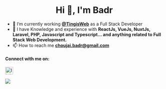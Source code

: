 <h1 align="center">Hi 👋, I'm Badr</h1>

- 🔭 I’m currently working **[@TingisWeb](https://tingisweb.com/)** as a Full Stack Developer
- 💬 I have Knowledge and experience with **ReactJs, VueJs, NuxtJs, Laravel, PHP, Javascript and Typescript... and anything related to Full Stack Web Development.**
- 📫 How to reach me **choujai.badr@gmail.com**

<p align="left">
<h4>Connect with me on:</h4>
<a href="https://linkedin.com/in/choujai-badr" target="blank"><img align="center" src="https://raw.githubusercontent.com/rahuldkjain/github-profile-readme-generator/master/src/images/icons/Social/linked-in-alt.svg" alt="linkedin" height="24" width="25" /></a>
</p>

![](https://komarev.com/ghpvc/?username=BadrChoujai&color=green)
